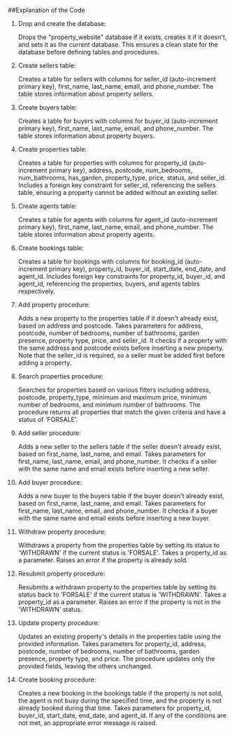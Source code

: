 ##Explanation of the Code

1. Drop and create the database:

    Drops the "property_website" database if it exists, creates it if it doesn't, and sets it as the current database. This ensures a clean state for the database before defining tables and procedures.

2. Create sellers table:

    Creates a table for sellers with columns for seller_id (auto-increment primary key), first_name, last_name, email, and phone_number. The table stores information about property sellers.

3. Create buyers table:

    Creates a table for buyers with columns for buyer_id (auto-increment primary key), first_name, last_name, email, and phone_number. The table stores information about property buyers.

4. Create properties table:

    Creates a table for properties with columns for property_id (auto-increment primary key), address, postcode, num_bedrooms, num_bathrooms, has_garden, property_type, price, status, and seller_id. Includes a foreign key constraint for seller_id, referencing the sellers table, ensuring a property cannot be added without an existing seller.

5. Create agents table:

    Creates a table for agents with columns for agent_id (auto-increment primary key), first_name, last_name, email, and phone_number. The table stores information about property agents.
    
6. Create bookings table:

    Creates a table for bookings with columns for booking_id (auto-increment primary key), property_id, buyer_id, start_date, end_date, and agent_id. Includes foreign key constraints for property_id, buyer_id, and agent_id, referencing the properties, buyers, and agents tables respectively.

7. Add property procedure:

    Adds a new property to the properties table if it doesn't already exist, based on address and postcode. Takes parameters for address, postcode, number of bedrooms, number of bathrooms, garden presence, property type, price, and seller_id. It checks if a property with the same address and postcode exists before inserting a new property. Note that the seller_id is required, so a seller must be added first before adding a property.

8. Search properties procedure:

    Searches for properties based on various filters including address, postcode, property_type, minimum and maximum price, minimum number of bedrooms, and minimum number of bathrooms. The procedure returns all properties that match the given criteria and have a status of 'FORSALE'.

9. Add seller procedure:

    Adds a new seller to the sellers table if the seller doesn't already exist, based on first_name, last_name, and email. Takes parameters for first_name, last_name, email, and phone_number. It checks if a seller with the same name and email exists before inserting a new seller.

10. Add buyer procedure:

    Adds a new buyer to the buyers table if the buyer doesn't already exist, based on first_name, last_name, and email. Takes parameters for first_name, last_name, email, and phone_number. It checks if a buyer with the same name and email exists before inserting a new buyer.

11. Withdraw property procedure:

    Withdraws a property from the properties table by setting its status to 'WITHDRAWN' if the current status is 'FORSALE'. Takes a property_id as a parameter. Raises an error if the property is already sold.

12. Resubmit property procedure:

    Resubmits a withdrawn property to the properties table by setting its status back to 'FORSALE' if the current status is 'WITHDRAWN'. Takes a property_id as a parameter. Raises an error if the property is not in the 'WITHDRAWN' status.

13. Update property procedure:

    Updates an existing property's details in the properties table using the provided information. Takes parameters for property_id, address, postcode, number of bedrooms, number of bathrooms, garden presence, property type, and price. The procedure updates only the provided fields, leaving the others unchanged.

14. Create booking procedure:

    Creates a new booking in the bookings table if the property is not sold, the agent is not busy during the specified time, and the property is not already booked during that time. Takes parameters for property_id, buyer_id, start_date, end_date, and agent_id. If any of the conditions are not met, an appropriate error message is raised.
